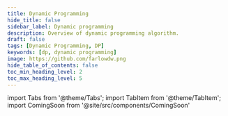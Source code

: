 ```yaml
---
title: Dynamic Programming
hide_title: false
sidebar_label: Dynamic programming
description: Overview of dynamic programming algorithm.
draft: false
tags: [Dynamic Programming, DP]
keywords: [dp, dynamic programming]
image: https://github.com/farlowdw.png
hide_table_of_contents: false
toc_min_heading_level: 2
toc_max_heading_level: 5
---
```


import Tabs from '@theme/Tabs';
import TabItem from '@theme/TabItem';
import ComingSoon from '@site/src/components/ComingSoon'

<ComingSoon />